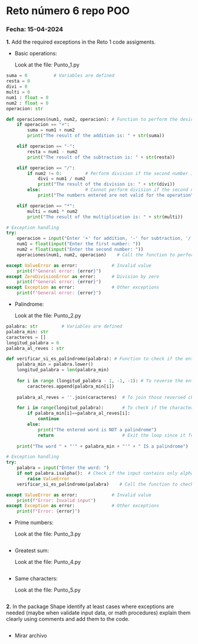 # Reto número 6 repo POO

 ### **Fecha:** 15-04-2024

**1.** Add the required exceptions in the Reto 1 code assigments.

- Basic operations:

  Look at the file: Punto_1.py

```python
suma = 0          # Variables are defined
resta = 0
divi = 0
multi = 0
num1 : float = 0
num2 : float = 0
operacion: str

def operaciones(num1, num2, operacion): # Function to perform the desired operation with user-defined values
    if operacion == "+":
        suma = num1 + num2
        print("The result of the addition is: " + str(suma))

    elif operacion == "-":
        resta = num1 - num2
        print("The result of the subtraction is: " + str(resta))

    elif operacion == "/":
        if num2 != 0:         # Perform division if the second number is not zero
            divi = num1 / num2
            print("The result of the division is: " + str(divi))
        else:                 # Cannot perform division if the second number is zero
            print("The numbers entered are not valid for the operation")

    elif operacion == "*":
        multi = num1 * num2
        print("The result of the multiplication is: " + str(multi))

# Exception handling
try:
    operacion = input("Enter '+' for addition, '-' for subtraction, '/' for division, '*' for multiplication: ")
    num1 = float(input("Enter the first number: "))
    num2 = float(input("Enter the second number: "))
    operaciones(num1, num2, operacion)    # Call the function to perform the calculation

except ValueError as error:             # Invalid value
    print(f"General error: {error}")
except ZeroDivisionError as error:      # Division by zero
    print(f"General error: {error}")
except Exception as error:              # Other exceptions
    print(f"General error: {error}")
```
- Palindrome:

  Look at the file: Punto_2.py

```python
palabra: str         # Variables are defined
palabra_min: str     
caracteres = []
longitud_palabra = 0
palabra_al_reves : str

def verificar_si_es_palíndromo(palabra): # Function to check if the entered word is a palindrome
    palabra_min = palabra.lower()
    longitud_palabra = len(palabra_min)
    
    for i in range (longitud_palabra - 1, -1, -1): # To reverse the entered word
        caracteres.append(palabra_min[i])
    
    palabra_al_reves = ''.join(caracteres)  # To join those reversed characters into a string

    for i in range(longitud_palabra):       # To check if the character at the location in the original and inverted word is the same
        if palabra_min[i]==palabra_al_reves[i]:
            continue
        else:
            print("The entered word is NOT a palindrome")
            return                          # Exit the loop since it found a letter that does not match
        
    print("The word " + "'" + palabra_min + "'" + " IS a palindrome")   # It will show that it is a palindrome

# Exception handling
try:
    palabra = input("Enter the word: ")
    if not palabra.isalpha():  # Check if the input contains only alphabetic characters
        raise ValueError
    verificar_si_es_palíndromo(palabra)    # Call the function to check if the entered word is a palindrome

except ValueError as error:             # Invalid value
    print(f"Error: Invalid input")
except Exception as error:              # Other exceptions
    print(f"Error: {error}")
```
  
- Prime numbers:

  Look at the file: Punto_3.py

```python

```
   
- Greatest sum:

  Look at the file: Punto_4.py

```python

```
  
- Same characters:

  Look at the file: Punto_5.py

```python

```

**2.** In the package Shape identify at least cases where exceptions are needed (maybe when validate input data, or math procedures) explain them clearly using comments and add them to the code.

```python

```

* Mirar archivo
